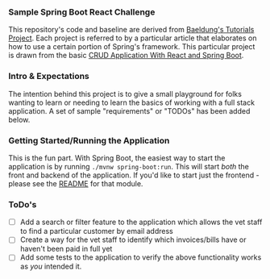 ### Sample Spring Boot React Challenge
This repository's code and baseline are derived from [Baeldung's Tutorials Project](https://github.com/eugenp/tutorials). Each project is referred to by a particular article that elaborates on how to use a certain portion of Spring's framework. This particular project is drawn from the basic [CRUD Application With React and Spring Boot](https://www.baeldung.com/spring-boot-react-crud).


### Intro & Expectations
The intention behind this project is to give a small playground for folks wanting to learn or needing to learn the basics of working with a full stack application. A set of sample "requirements" or "TODOs" has been added below. 


### Getting Started/Running the Application
This is the fun part. With Spring Boot, the easiest way to start the application is by running `./mvnw spring-boot:run`. This will start _both_ the front and backend of the application. If you'd like to start just the frontend - please see the [README](./frontend/README.md) for that module. 

### ToDo's

- [ ] Add a search or filter feature to the application which allows the vet staff to find a particular customer by email address
- [ ] Create a way for the vet staff to identify which invoices/bills have or haven't been paid in full yet
- [ ] Add some tests to the application to verify the above functionality works as _you_ intended it. 
